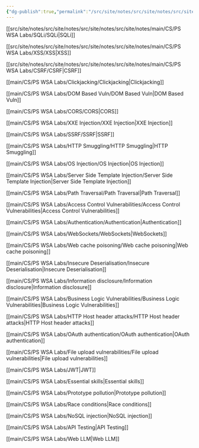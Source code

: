 ```yaml
---
{"dg-publish":true,"permalink":"/src/site/notes/src/site/notes/src/site/notes/src/site/notes/main/cs/ps-wsa-labs/ps-wsa-labs/"}
---
```


[[src/site/notes/src/site/notes/src/site/notes/src/site/notes/main/CS/PS WSA Labs/SQLi/SQLi\|SQLi]]

[[src/site/notes/src/site/notes/src/site/notes/src/site/notes/main/CS/PS WSA Labs/XSS/XSS\|XSS]]

[[src/site/notes/src/site/notes/src/site/notes/src/site/notes/main/CS/PS WSA Labs/CSRF/CSRF\|CSRF]]

[[main/CS/PS WSA Labs/Clickjacking/Clickjacking\|Clickjacking]]

[[main/CS/PS WSA Labs/DOM Based Vuln/DOM Based Vuln\|DOM Based Vuln]]

[[main/CS/PS WSA Labs/CORS/CORS\|CORS]]

[[main/CS/PS WSA Labs/XXE Injection/XXE Injection\|XXE Injection]]

[[main/CS/PS WSA Labs/SSRF/SSRF\|SSRF]]

[[main/CS/PS WSA Labs/HTTP Smuggling/HTTP Smuggling\|HTTP Smuggling]]

[[main/CS/PS WSA Labs/OS Injection/OS Injection\|OS Injection]]

[[main/CS/PS WSA Labs/Server Side Template Injection/Server Side Template Injection\|Server Side Template Injection]]

[[main/CS/PS WSA Labs/Path Traversal/Path Traversal\|Path Traversal]]

[[main/CS/PS WSA Labs/Access Control Vulnerabilities/Access Control Vulnerabilities\|Access Control Vulnerabilities]]

[[main/CS/PS WSA Labs/Authentication/Authentication\|Authentication]]

[[main/CS/PS WSA Labs/WebSockets/WebSockets\|WebSockets]]

[[main/CS/PS WSA Labs/Web cache poisoning/Web cache poisoning\|Web cache poisoning]]

[[main/CS/PS WSA Labs/Insecure Deserialisation/Insecure Deserialisation\|Insecure Deserialisation]]

[[main/CS/PS WSA Labs/Information disclosure/Information disclosure\|Information disclosure]]

[[main/CS/PS WSA Labs/Business Logic Vulnerabilities/Business Logic Vulnerabilities\|Business Logic Vulnerabilities]]

[[main/CS/PS WSA Labs/HTTP Host header attacks/HTTP Host header attacks\|HTTP Host header attacks]]

[[main/CS/PS WSA Labs/OAuth authentication/OAuth authentication\|OAuth authentication]]

[[main/CS/PS WSA Labs/File upload vulnerabilities/File upload vulnerabilities\|File upload vulnerabilities]]

[[main/CS/PS WSA Labs/JWT\|JWT]]

[[main/CS/PS WSA Labs/Essential skills\|Essential skills]]

[[main/CS/PS WSA Labs/Prototype pollution\|Prototype pollution]]

[[main/CS/PS WSA Labs/Race conditions\|Race conditions]]

[[main/CS/PS WSA Labs/NoSQL injection\|NoSQL injection]]

[[main/CS/PS WSA Labs/API Testing\|API Testing]]

[[main/CS/PS WSA Labs/Web LLM\|Web LLM]]